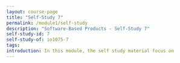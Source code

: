 ```yaml
---
layout: course-page
title: "Self-Study 7"
permalink: /module1/self-study
description: "Software-Based Products - Self-Study 7"
self-study-id: 7
self-study-of: io1075-7
tags:
introduction: In this module, the self study material focus on
---
```

